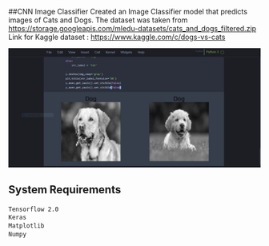 ##CNN Image Classifier
Created an Image Classifier model that predicts images of Cats and Dogs.
The dataset was taken from https://storage.googleapis.com/mledu-datasets/cats_and_dogs_filtered.zip
Link for Kaggle dataset : https://www.kaggle.com/c/dogs-vs-cats

![](nnsnip.jpg)

## System Requirements
```sh
Tensorflow 2.0
Keras
Matplotlib
Numpy
```

